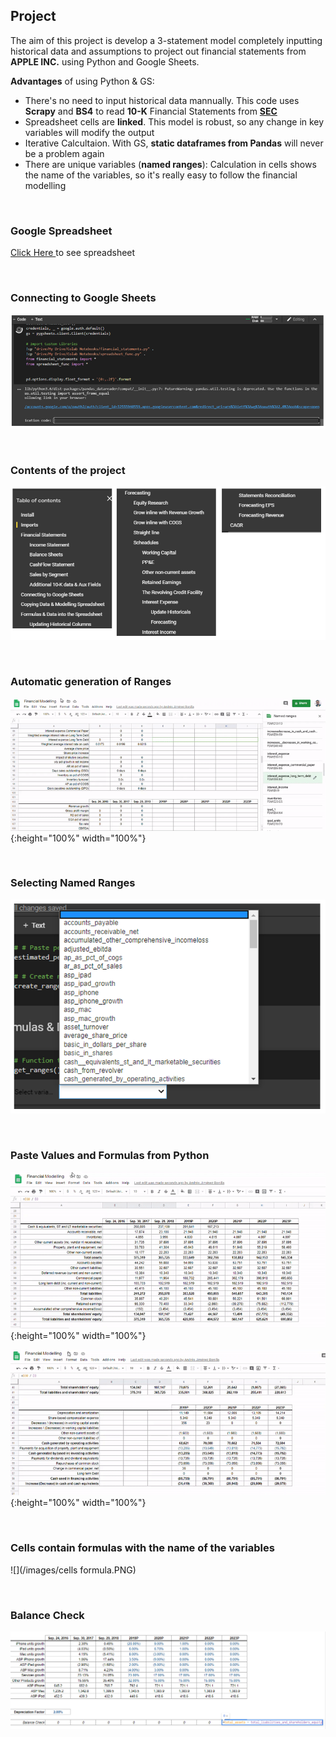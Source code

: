 ## Project
The aim of this project is develop a 3-statement model completely inputting historical data and assumptions to project out financial statements from **APPLE INC.** using Python and Google Sheets.

**Advantages** of using Python & GS:

* There's no need to input historical data mannually. This code uses **Scrapy** and **BS4** to read **10-K** Financial Statements from [**SEC**](https://www.sec.gov/cgi-bin/viewer?action=view&cik=320193&accession_number=0000320193-18-000145&xbrl_type=v#)
* Spreadsheet cells are **linked**. This model is robust, so any change in key variables will modify the output
* Iterative Calcultaion. With GS, **static dataframes from Pandas** will never be a problem again
* There are unique variables (**named ranges**): Calculation in cells shows the name of the variables, so it's really easy to follow the financial modelling

<p>&nbsp;</p>

### Google Spreadsheet
[Click Here ](https://docs.google.com/spreadsheets/d/1oLiIFFNvMJMZeQ2VnxjL87y4xQOg0CwDKgdUCr-ERFo/edit?usp=sharing) to see spreadsheet

<p>&nbsp;</p>

### Connecting to Google Sheets
![](/images/auth.PNG)
<p>&nbsp;</p>

### Contents of the project
![](/images/contents.PNG)
<p>&nbsp;</p>

### Automatic generation of Ranges
![](/images/gif4.gif){:height="100%" width="100%"}  
<p>&nbsp;</p>

### Selecting Named Ranges
![](/images/ranges.PNG)
<p>&nbsp;</p>

### Paste Values and Formulas from Python 
![](/images/gif1.gif){:height="100%" width="100%"}  

![](/images/gif3.gif){:height="100%" width="100%"}  
<p>&nbsp;</p>

### Cells contain formulas with the name of the variables
![](/images/cells formula.PNG)
<p>&nbsp;</p>

### Balance Check
![](/images/balance.PNG)
